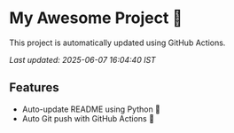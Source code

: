 # My Awesome Project 🚀

This project is automatically updated using GitHub Actions.

_Last updated: 2025-06-07 16:04:40 IST_

## Features
- Auto-update README using Python 🐍
- Auto Git push with GitHub Actions 🤖
